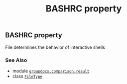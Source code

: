 ﻿---
title: BASHRC property
second_title: GroupDocs.Comparison for Python via .NET API References
description: 
type: docs
url: /python-net/groupdocs.comparison.result/filetype/bashrc/
is_root: false
weight: 100
---

## BASHRC property


File determines the behavior of interactive shells

### See Also
* module [`groupdocs.comparison.result`](../../)
* class [`FileType`](/comparison/python-net/groupdocs.comparison.result/filetype)
